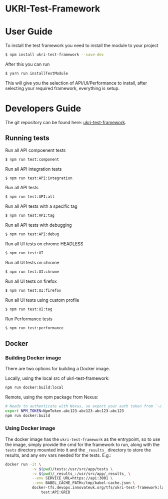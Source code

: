 # UKRI-Test-Framework

# User Guide

To install the test framework you need to install the module to your project

```bash
$ npm install ukri-test-framework --save-dev
```

After this you can run

```bash
$ yarn run installTestModule
```

This will give you the selection of API/UI/Performance to install, after selecting your required framework, everything is setup.

# Developers Guide

The git repository can be found here: [ukri-test-framework](https://devops.innovateuk.org/code-repository/projects/UKRI/repos/ukri-test-framework/browse").

## Running tests

Run all API compoenent tests

```bash
$ npm run test:component
```

Run all API integration tests

```bash
$ npm run test:API:integration
```

Run all API tests

```bash
$ npm run test:API:all
```

Run all API tests with a specific tag

```bash
$ npm run test:API:tag
```

Run all API tests with debugging

```bash
$ npm run test:API:debug
```

Run all UI tests on chrome HEADLESS

```bash
$ npm run test:UI
```

Run all UI tests on chrome

```bash
$ npm run test:UI:chrome
```

Run all UI tests on firefox

```bash
$ npm run test:UI:firefox
```

Run all UI tests using custom profile

```bash
$ npm run test:UI:tag
```

Run Performance tests

```bash
$ npm run test:performance
```

## Docker

### Building Docker image

There are two options for building a Docker image.

Locally, using the local src of ukri-test-framework:

```bash
npm run docker:build:local
```

Remote, using the npm package from Nexus:

```bash
# Needs to authenticate with Nexus, so export your auth token from `~/.npmrc`:
export NPM_TOKEN=NpmToken.abc123-abc123-abc123-abc123
npm run docker:build
```

### Using Docker image

The docker image has the `ukri-test-framework` as the entrypoint, so to use the image, simply provide the cmd for the framework to run, along with the `tests` directory mounted into it and the `_results_` directory to store the results, and any env vars needed for the tests.
E.g.:

```bash
docker run -it \
            -v $(pwd)/tests:/usr/src/app/tests \
            -v $(pwd)/_results_:/usr/src/app/_results_ \
            --env SERVICE_URL=https://api:3001 \
            --env BABEL_CACHE_PATH=/tmp/babel-cache.json \
            docker-tfs.devops.innovateuk.org/tfs/ukri-test-framework:latest \
                test:API:GRID
```

